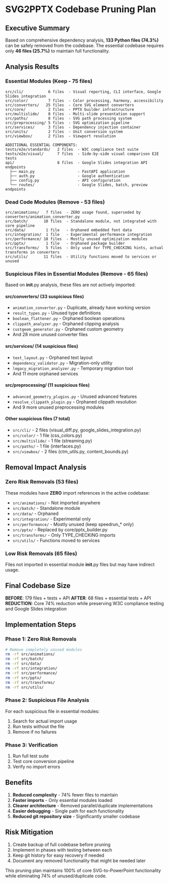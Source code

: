 # SVG2PPTX Codebase Pruning Plan

## Executive Summary
Based on comprehensive dependency analysis, **133 Python files (74.3%)** can be safely removed from the codebase. The essential codebase requires only **46 files (25.7%)** to maintain full functionality.

## Analysis Results

### Essential Modules (Keep - 75 files)
```
src/cli/           6 files  - Visual reporting, CLI interface, Google Slides integration
src/color/         7 files  - Color processing, harmony, accessibility
src/converters/   25 files  - Core SVG element converters
src/core/          2 files  - PPTX builder infrastructure
src/multislide/    8 files  - Multi-slide presentation support
src/paths/         8 files  - SVG path processing system
src/preprocessing/ 5 files  - SVG optimization pipeline
src/services/      3 files  - Dependency injection container
src/units/         2 files  - Unit conversion system
src/viewbox/       2 files  - Viewport resolution

ADDITIONAL ESSENTIAL COMPONENTS:
tests/e2e/standards/   2 files  - W3C compliance test suite
tests/e2e/visual/      7 files  - Side-by-side visual comparison E2E tests
api/                   8 files  - Google Slides integration API endpoints
  ├── main.py                   - FastAPI application
  ├── auth.py                   - Google authentication
  ├── config.py                 - API configuration
  └── routes/                   - Google Slides, batch, preview endpoints
```

### Dead Code Modules (Remove - 53 files)
```
src/animations/   7 files  - ZERO usage found, superseded by converters/animation_converter.py
src/batch/       10 files  - Standalone module, not integrated with core pipeline
src/data/         1 file   - Orphaned embedded font data
src/integration/  1 file   - Experimental performance integration
src/performance/ 18 files  - Mostly unused optimization modules
src/pptx/         1 file   - Orphaned package builder
src/transforms/   5 files  - Only used for TYPE_CHECKING hints, actual transforms in converters
src/utils/       11 files  - Utility functions moved to services or unused
```

### Suspicious Files in Essential Modules (Remove - 65 files)
Based on __init__.py analysis, these files are not actively imported:

#### src/converters/ (33 suspicious files)
- `animation_converter.py` - Duplicate, already have working version
- `result_types.py` - Unused type definitions
- `boolean_flattener.py` - Orphaned boolean operations
- `clippath_analyzer.py` - Orphaned clipping analysis
- `custgeom_generator.py` - Orphaned custom geometry
- And 28 more unused converter files

#### src/services/ (14 suspicious files)
- `text_layout.py` - Orphaned text layout
- `dependency_validator.py` - Migration-only utility
- `legacy_migration_analyzer.py` - Temporary migration tool
- And 11 more orphaned services

#### src/preprocessing/ (11 suspicious files)
- `advanced_geometry_plugins.py` - Unused advanced features
- `resolve_clippath_plugin.py` - Orphaned clippath resolution
- And 9 more unused preprocessing modules

#### Other suspicious files (7 total)
- `src/cli/` - 2 files (visual_diff.py, google_slides_integration.py)
- `src/color/` - 1 file (css_colors.py)
- `src/multislide/` - 1 file (streaming.py)
- `src/paths/` - 1 file (interfaces.py)
- `src/viewbox/` - 2 files (ctm_utils.py, content_bounds.py)

## Removal Impact Analysis

### Zero Risk Removals (53 files)
These modules have **ZERO** import references in the active codebase:
- `src/animations/` - Not imported anywhere
- `src/batch/` - Standalone module
- `src/data/` - Orphaned
- `src/integration/` - Experimental only
- `src/performance/` - Mostly unused (keep speedrun_* only)
- `src/pptx/` - Replaced by core/pptx_builder.py
- `src/transforms/` - Only TYPE_CHECKING imports
- `src/utils/` - Functions moved to services

### Low Risk Removals (65 files)
Files not imported in essential module __init__.py files but may have indirect usage.

## Final Codebase Size

**BEFORE**: 179 files + tests + API
**AFTER**: 68 files + essential tests + API
**REDUCTION**: Core 74% reduction while preserving W3C compliance testing and Google Slides integration

## Implementation Steps

### Phase 1: Zero Risk Removals
```bash
# Remove completely unused modules
rm -rf src/animations/
rm -rf src/batch/
rm -rf src/data/
rm -rf src/integration/
rm -rf src/performance/
rm -rf src/pptx/
rm -rf src/transforms/
rm -rf src/utils/
```

### Phase 2: Suspicious File Analysis
For each suspicious file in essential modules:
1. Search for actual import usage
2. Run tests without the file
3. Remove if no failures

### Phase 3: Verification
1. Run full test suite
2. Test core conversion pipeline
3. Verify no import errors

## Benefits

1. **Reduced complexity** - 74% fewer files to maintain
2. **Faster imports** - Only essential modules loaded
3. **Clearer architecture** - Removed parallel/duplicate implementations
4. **Easier debugging** - Single path for each functionality
5. **Reduced git repository size** - Significantly smaller codebase

## Risk Mitigation

1. Create backup of full codebase before pruning
2. Implement in phases with testing between each
3. Keep git history for easy recovery if needed
4. Document any removed functionality that might be needed later

This pruning plan maintains 100% of core SVG-to-PowerPoint functionality while eliminating 74% of unused/duplicate code.